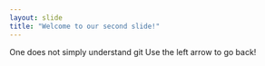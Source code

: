 ```yaml
---
layout: slide
title: "Welcome to our second slide!"
---
```

One does not simply understand git
Use the left arrow to go back!
